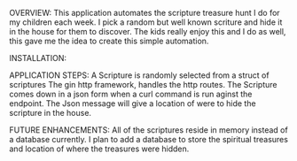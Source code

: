 OVERVIEW:
This application automates the scripture treasure hunt I do for my children each week.
I pick a random but well known scriture and hide it in the house for them to discover.
The kids really enjoy this and I do as well, this gave me the idea to create this simple automation.


INSTALLATION:



APPLICATION STEPS:
A Scripture is randomly selected from a struct of scriptures
The gin http framework, handles the http routes.
The Scripture comes down in a json form when a curl command is run aginst the endpoint. 
The Json message will give a location of were to hide the scripture in the house.



FUTURE ENHANCEMENTS:
All of the scriptures reside in memory instead of a database currently.
I plan to add a database to store the spiritual treasures and location of where the treasures were hidden.
